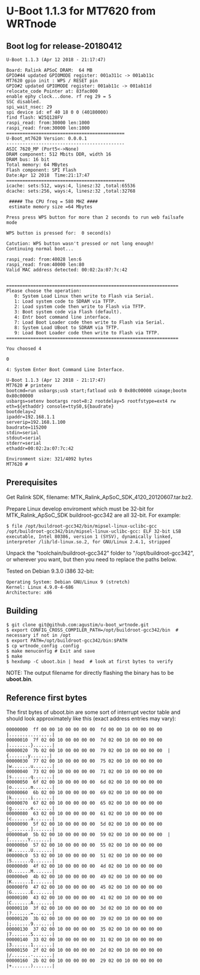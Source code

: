 U-Boot 1.1.3 for MT7620 from WRTnode
==================

Boot log for release-20180412
-------------

```
U-Boot 1.1.3 (Apr 12 2018 - 21:17:47)

Board: Ralink APSoC DRAM:  64 MB
GPIO#44 updated GPIOMODE register: 001a311c -> 001ab11c
MT7620 gpio init : WPS / RESET pin
GPIO#2 updated GPIOMODE register: 001ab11c -> 001ab11d
relocate_code Pointer at: 83fac000
enable ephy clock...done. rf reg 29 = 5
SSC disabled.
spi_wait_nsec: 29
spi device id: ef 40 18 0 0 (40180000)
find flash: W25Q128FV
raspi_read: from:30000 len:1000
raspi_read: from:30000 len:1000
============================================
U-Boot_mt7620 Version: 0.0.0.1
--------------------------------------------
ASIC 7620_MP (Port5<->None)
DRAM component: 512 Mbits DDR, width 16
DRAM bus: 16 bit
Total memory: 64 MBytes
Flash component: SPI Flash
Date:Apr 12 2018  Time:21:17:47
============================================
icache: sets:512, ways:4, linesz:32 ,total:65536
dcache: sets:256, ways:4, linesz:32 ,total:32768

 ##### The CPU freq = 580 MHZ ####
 estimate memory size =64 Mbytes

Press press WPS button for more than 2 seconds to run web failsafe mode

WPS button is pressed for:  0 second(s)

Catution: WPS button wasn't pressed or not long enough!
Continuing normal boot...

raspi_read: from:40028 len:6
raspi_read: from:40000 len:80
Valid MAC address detected: 00:02:2a:07:7c:42


================================================================
Please choose the operation:
   0: System Load Linux then write to Flash via Serial.
   1: Load system code to SDRAM via TFTP.
   2: Load system code then write to Flash via TFTP.
   3: Boot system code via Flash (default).
   4: Entr boot command line interface.
   7: Load Boot Loader code then write to Flash via Serial.
   8: System Load UBoot to SDRAM via TFTP.
   9: Load Boot Loader code then write to Flash via TFTP.
================================================================

You choosed 4
                                                                              0

4: System Enter Boot Command Line Interface.

U-Boot 1.1.3 (Apr 12 2018 - 21:17:47)
MT7620 # printenv
bootcmd=run usbargs;usb start;fatload usb 0 0x80c00000 uimage;bootm 0x80c00000
usbargs=setenv bootargs root=8:2 rootdelay=5 rootfstype=ext4 rw eth=${ethaddr} console=ttyS0,${baudrate}
bootdelay=2
ipaddr=192.168.1.1
serverip=192.168.1.100
baudrate=115200
stdin=serial
stdout=serial
stderr=serial
ethaddr=00:02:2a:07:7c:42

Environment size: 321/4092 bytes
MT7620 #
```


Prerequisites
-------------

Get Ralink SDK, filename: MTK_Ralink_ApSoC_SDK_4120_20120607.tar.bz2.

Prepare Linux develop enviroment which must be 32-bit for MTK_Ralink_ApSoC_SDK buildroot-gcc342 are all 32-bit. For example:
```linux
$ file /opt/buildroot-gcc342/bin/mipsel-linux-uclibc-gcc
/opt/buildroot-gcc342/bin/mipsel-linux-uclibc-gcc: ELF 32-bit LSB executable, Intel 80386, version 1 (SYSV), dynamically linked, interpreter /lib/ld-linux.so.2, for GNU/Linux 2.4.1, stripped
```

Unpack the "toolchain/buildroot-gcc342" folder to "/opt/buildroot-gcc342", or wherever you want, but then you need to replace the paths below.

Tested on Debian 9.3.0 i386 32-bit:
```
Operating System: Debian GNU/Linux 9 (stretch)
Kernel: Linux 4.9.0-4-686
Architecture: x86
```

Building
--------

	$ git clone git@github.com:agustim/u-boot_wrtnode.git
	$ export CONFIG_CROSS_COMPILER_PATH=/opt/buildroot-gcc342/bin  # necessary if not in /opt
	$ export PATH=/opt/buildroot-gcc342/bin:$PATH
	$ cp wrtnode_config .config
	$ make menuconfig # Exit and save 
	$ make
	$ hexdump -C uboot.bin | head  # look at first bytes to verify

NOTE: The output filename for directly flashing the binary has to be **uboot.bin**.


Reference first bytes
---------------------

The first bytes of uboot.bin are some sort of interrupt vector table and should look approximately like this (exact address entries may vary):

```
00000000  ff 00 00 10 00 00 00 00  fd 00 00 10 00 00 00 00  |................|
00000010  7f 02 00 10 00 00 00 00  7d 02 00 10 00 00 00 00  |........}.......|
00000020  7b 02 00 10 00 00 00 00  79 02 00 10 00 00 00 00  |{.......y.......|
00000030  77 02 00 10 00 00 00 00  75 02 00 10 00 00 00 00  |w.......u.......|
00000040  73 02 00 10 00 00 00 00  71 02 00 10 00 00 00 00  |s.......q.......|
00000050  6f 02 00 10 00 00 00 00  6d 02 00 10 00 00 00 00  |o.......m.......|
00000060  6b 02 00 10 00 00 00 00  69 02 00 10 00 00 00 00  |k.......i.......|
00000070  67 02 00 10 00 00 00 00  65 02 00 10 00 00 00 00  |g.......e.......|
00000080  63 02 00 10 00 00 00 00  61 02 00 10 00 00 00 00  |c.......a.......|
00000090  5f 02 00 10 00 00 00 00  5d 02 00 10 00 00 00 00  |_.......].......|
000000a0  5b 02 00 10 00 00 00 00  59 02 00 10 00 00 00 00  |[.......Y.......|
000000b0  57 02 00 10 00 00 00 00  55 02 00 10 00 00 00 00  |W.......U.......|
000000c0  53 02 00 10 00 00 00 00  51 02 00 10 00 00 00 00  |S.......Q.......|
000000d0  4f 02 00 10 00 00 00 00  4d 02 00 10 00 00 00 00  |O.......M.......|
000000e0  4b 02 00 10 00 00 00 00  49 02 00 10 00 00 00 00  |K.......I.......|
000000f0  47 02 00 10 00 00 00 00  45 02 00 10 00 00 00 00  |G.......E.......|
00000100  43 02 00 10 00 00 00 00  41 02 00 10 00 00 00 00  |C.......A.......|
00000110  3f 02 00 10 00 00 00 00  3d 02 00 10 00 00 00 00  |?.......=.......|
00000120  3b 02 00 10 00 00 00 00  39 02 00 10 00 00 00 00  |;.......9.......|
00000130  37 02 00 10 00 00 00 00  35 02 00 10 00 00 00 00  |7.......5.......|
00000140  33 02 00 10 00 00 00 00  31 02 00 10 00 00 00 00  |3.......1.......|
00000150  2f 02 00 10 00 00 00 00  2d 02 00 10 00 00 00 00  |/.......-.......|
00000160  2b 02 00 10 00 00 00 00  29 02 00 10 00 00 00 00  |+.......).......|
```
